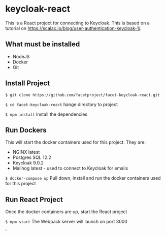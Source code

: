 # keycloak-react
This is a React project for connecting to Keycloak. This is based on a tutorial on https://scalac.io/blog/user-authentication-keycloak-1/.

## What must be installed
- NodeJS
- Docker
- Git

## Install Project

`$ git clone https://github.com/facetproject/facet-keycloak-react.git`

`$ cd facet-keycloak-react` hange directory to project

`$ npm install` Install the dependencies

## Run Dockers
This will start the docker containers used for this project. They are:
- NGINX latest
- Postgres SQL 12.2
- Keycloak 9.0.2
- Mailhog latest - used to connect to Keycloak for emails

`$ docker-compose up` Pull down, install and run the docker containers used for this project

## Run React Project
Once the docker containers are up, start the React project

`$ npm start` The Webpack server will launch on port 3000


'
